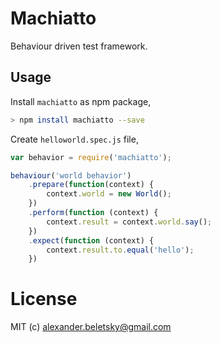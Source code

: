 # Machiatto

Behaviour driven test framework.

## Usage

Install `machiatto` as npm package,

```bash
> npm install machiatto --save
```

Create `helloworld.spec.js` file,

```js
var behavior = require('machiatto');

behaviour('world behavior')
	.prepare(function(context) {
		context.world = new World();
	})
	.perform(function (context) {
		context.result = context.world.say();
	})
	.expect(function (context) {
		context.result.to.equal('hello');
	})
```

# License

MIT (c) alexander.beletsky@gmail.com



